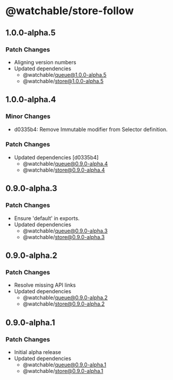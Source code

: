 # @watchable/store-follow

## 1.0.0-alpha.5

### Patch Changes

- Aligning version numbers
- Updated dependencies
  - @watchable/queue@1.0.0-alpha.5
  - @watchable/store@1.0.0-alpha.5

## 1.0.0-alpha.4

### Minor Changes

- d0335b4: Remove Immutable modifier from Selector definition.

### Patch Changes

- Updated dependencies [d0335b4]
  - @watchable/queue@0.9.0-alpha.4
  - @watchable/store@0.9.0-alpha.4

## 0.9.0-alpha.3

### Patch Changes

- Ensure 'default' in exports.
- Updated dependencies
  - @watchable/queue@0.9.0-alpha.3
  - @watchable/store@0.9.0-alpha.3

## 0.9.0-alpha.2

### Patch Changes

- Resolve missing API links
- Updated dependencies
  - @watchable/queue@0.9.0-alpha.2
  - @watchable/store@0.9.0-alpha.2

## 0.9.0-alpha.1

### Patch Changes

- Initial alpha release
- Updated dependencies
  - @watchable/queue@0.9.0-alpha.1
  - @watchable/store@0.9.0-alpha.1
